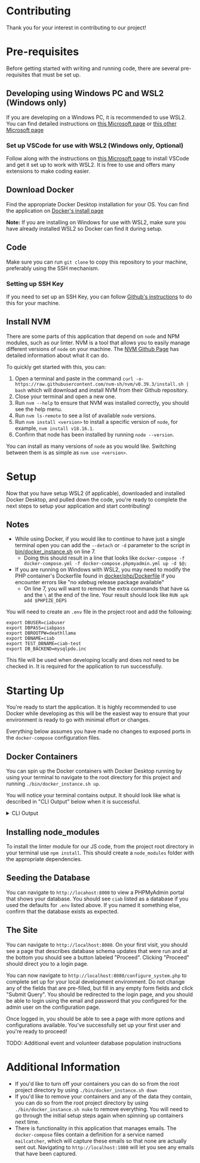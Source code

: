 # Contributing

Thank you for your interest in contributing to our project!

# Pre-requisites

Before getting started with writing and running code, there are several pre-requisites that must be set up.

## Developing using Windows PC and WSL2 (Windows only)

If you are developing on a Windows PC, it is recommended to use WSL2. You can find detailed instructions on [this Microsoft page](https://learn.microsoft.com/en-us/windows/wsl/install) or [this other Microsoft page](https://learn.microsoft.com/en-us/windows/wsl/setup/environment#set-up-your-linux-username-and-password)

### Set up VSCode for use with WSL2 (Windows only, Optional)

Follow along with the instructions on [this Microsoft page](https://learn.microsoft.com/en-us/windows/wsl/tutorials/wsl-vscode) to install VSCode and get it set up to work with WSL2. It is free to use and offers many extensions to make coding easier.

## Download Docker

Find the appropriate Docker Desktop installation for your OS. You can find the application on [Docker's install page](https://docs.docker.com/get-docker/)

**Note:** If you are installing on Windows for use with WSL2, make sure you have already installed WSL2 so Docker can find it during setup.

## Code

Make sure you can run `git clone` to copy this repository to your machine, preferably using the SSH mechanism.

### Setting up SSH Key

If you need to set up an SSH Key, you can follow [Github's instructions](https://docs.github.com/en/authentication/connecting-to-github-with-ssh/generating-a-new-ssh-key-and-adding-it-to-the-ssh-agent) to do this for your machine.

## Install NVM

There are some parts of this application that depend on `node` and NPM modules, such as our linter. NVM is a tool that allows you to easily manage different versions of `node` on your machine. The [NVM Github Page](https://github.com/nvm-sh/nvm) has detailed information about what it can do.

To quickly get started with this, you can:

1. Open a terminal and paste in the command `curl -o- https://raw.githubusercontent.com/nvm-sh/nvm/v0.39.3/install.sh | bash` which will download and install NVM from their Github repository.
2. Close your terminal and open a new one.
3. Run `nvm --help` to ensure that NVM was installed correctly, you should see the help menu.
4. Run `nvm ls-remote` to see a list of available `node` versions.
5. Run `nvm install <version>` to install a specific version of `node`, for example, `nvm install v18.16.1`.
6. Confirm that node has been installed by running `node --version`.

You can install as many versions of `node` as you would like. Switching between them is as simple as `nvm use <version>`.

# Setup

Now that you have setup WSL2 (if applicable), downloaded and installed Docker Desktop, and pulled down the code, you're ready to complete the next steps to setup your application and start contributing!

## Notes

- While using Docker, if you would like to continue to have just a single terminal open you can add the `--detach` or `-d` parameter to the script in [bin/docker_instance.sh](../bin/docker_instance.sh) on line 7.
  - Doing this should result in a line that looks like `docker-compose -f docker-compose.yml -f docker-compose.phpmyadmin.yml up -d $@;`
- If you are running on Windows with WSL2, you may need to modify the PHP container's Dockerfile found in [docker/php/Dockerfile](../docker/php/Dockerfile) if you encounter errors like "no xdebug release package available"
  - On line 7, you will want to remove the extra commands that have `&&` and the `\` at the end of the line. Your result should look like `RUN apk add $PHPIZE_DEPS`

You will need to create an `.env` file in the project root and add the following:

```
export DBUSER=ciabuser
export DBPASS=ciabpass
export DBROOTPW=deathllama
export DBNAME=ciab
export TEST_DBNAME=ciab-test
export DB_BACKEND=mysqlpdo.inc
```

This file will be used when developing locally and does not need to be checked in. It is required for the application to run successfully.

# Starting Up

You're ready to start the application. It is highly recommended to use Docker while developing as this will be the easiest way to ensure that your environment is ready to go with minimal effort or changes.

Everything below assumes you have made no changes to exposed ports in the `docker-compose` configuration files.

## Docker Containers

You can spin up the Docker containers with Docker Desktop running by using your terminal to navigate to the root directory for this project and running `./bin/docker_instance.sh up`.

You will notice your terminal contains output. It should look like what is described in "CLI Output" below when it is successful.

<details>

<summary>CLI Output</summary>

```
 => [php internal] load build definition from Dockerfile                                                           0.1s
 => => transferring dockerfile: 490B                                                                               0.0s
 => [php internal] load .dockerignore                                                                              0.0s
 => => transferring context: 2B                                                                                    0.0s
 => [php internal] load metadata for docker.io/library/php:7.2.7-fpm-alpine3.7                                     0.9s
 => [php 1/7] FROM docker.io/library/php:7.2.7-fpm-alpine3.7@sha256:21b0cbbbca911423c2fcc5896336cdc6adf61d4181a2b  0.0s
 => [php internal] load build context                                                                              0.0s
 => => transferring context: 55B                                                                                   0.0s
 => CACHED [php 2/7] RUN apk update     && apk upgrade     && apk add git bash msmtp freetype libpng libjpeg-turb  0.0s
 => CACHED [php 3/7] RUN docker-php-ext-install mysqli pdo_mysql                                                   0.0s
 => CACHED [php 4/7] RUN docker-php-ext-install gd                                                                 0.0s
 => CACHED [php 5/7] RUN apk add autoconf   dpkg-dev dpkg   file   g++   gcc   libc-dev   make   pkgconf   re2c    0.0s
 => CACHED [php 6/7] COPY msmtprc /.msmtprc                                                                        0.0s
 => CACHED [php 7/7] COPY php.ini /usr/local/etc/php/php.ini                                                       0.0s
 => [php] exporting to image                                                                                       0.0s
 => => exporting layers                                                                                            0.0s
 => => writing image sha256:f269071b139ccfe5120ec96bea840c5b8d389700336c86532adaf3e82669ee0a                       0.0s
 => => naming to docker.io/library/ciab-portal-php                                                                 0.0s
 => [apache internal] load .dockerignore                                                                           0.0s
 => => transferring context: 2B                                                                                    0.0s
 => [apache internal] load build definition from Dockerfile                                                        0.1s
 => => transferring dockerfile: 471B                                                                               0.0s
 => [apache internal] load metadata for docker.io/library/httpd:2.4.33-alpine                                      0.7s
 => [apache 1/6] FROM docker.io/library/httpd:2.4.33-alpine@sha256:cd4598d3397ed391b8c996d686a3f939cd8e672d31b758  0.0s
 => [apache internal] load build context                                                                           0.0s
 => => transferring context: 38B                                                                                   0.0s
 => CACHED [apache 2/6] RUN apk update;     apk upgrade;                                                           0.0s
 => CACHED [apache 3/6] RUN echo "LoadModule rewrite_module modules/mod_rewrite.so"     > /usr/local/apache2/conf  0.0s
 => CACHED [apache 4/6] RUN echo "Include /usr/local/apache2/conf/rewrite.conf"     >> /usr/local/apache2/conf/ht  0.0s
 => CACHED [apache 5/6] COPY demo.apache.conf /usr/local/apache2/conf/demo.apache.conf                             0.0s
 => CACHED [apache 6/6] RUN echo "Include /usr/local/apache2/conf/demo.apache.conf"     >> /usr/local/apache2/con  0.0s
 => [apache] exporting to image                                                                                    0.0s
 => => exporting layers                                                                                            0.0s
 => => writing image sha256:d380dbbb149b44b19bc15abaa3b39317d2783eea6b890e640ab4be3f8771119f                       0.0s
 => => naming to docker.io/library/ciab-portal-apache                                                              0.0s
[+] Running 11/11
 ✔ Network ciab-portal_frontend         Created                                                                    0.1s
 ✔ Network ciab-portal_backend          Created                                                                    0.1s
 ✔ Network ciab-portal_default          Created                                                                    0.1s
 ✔ Volume "ciab-portal_mysql"           Created                                                                    0.0s
 ✔ Container ciab-portal-mailcatcher-1  Started                                                                   11.2s
 ✔ Container ciab-portal-mysql-1        Started                                                                   10.6s
 ✔ Container ciab-portal-swagger-1      Started                                                                   10.8s
 ✔ Container ciab-portal-composer-1     Started                                                                   10.6s
 ✔ Container ciab-portal-phpmyadmin-1   Started                                                                    2.2s
 ✔ Container ciab-portal-php-1          Started                                                                    2.6s
 ✔ Container ciab-portal-apache-1       Started                                                                    3.1s
```

</details>

## Installing node_modules

To install the linter module for our JS code, from the project root directory in your terminal use `npm install`. This should create a `node_modules` folder with the appropriate dependencies.

## Seeding the Database

You can navigate to `http://locahost:8000` to view a PHPMyAdmin portal that shows your database. You should see `ciab` listed as a database if you used the defaults for `.env` listed above. If you named it something else, confirm that the database exists as expected.

## The Site

You can navigate to `http://localhost:8080`. On your first visit, you should see a page that describes database schema updates that were run and at the bottom you should see a button labeled "Proceed". Clicking "Proceed" should direct you to a login page.

You can now navigate to `http://localhost:8080/configure_system.php` to complete set up for your local development environment. Do not change any of the fields that are pre-filled, but fill in any empty form fields and click "Submit Query". You should be redirected to the login page, and you should be able to login using the email and password that you configured for the admin user on the configuration page.

Once logged in, you should be able to see a page with more options and configurations available. You've successfully set up your first user and you're ready to proceed!

TODO: Additional event and volunteer database population instructions

# Additional Information

- If you'd like to turn off your containers you can do so from the root project directory by using `./bin/docker_instance.sh down`
- If you'd like to remove your containers and any of the data they contain, you can do so from the root project directory by using `./bin/docker_instance.sh nuke` to remove everything. You will need to go through the initial setup steps again when spinning up containers next time.
- There is functionality in this application that manages emails. The `docker-compose` files contain a definition for a service named `mailcatcher`, which will capture these emails so that none are actually sent out. Navigating to `http://localhost:1080` will let you see any emails that have been captured.
